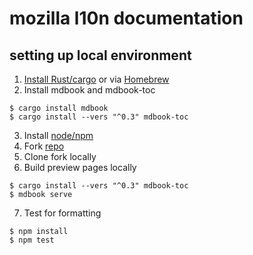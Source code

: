 # mozilla l10n documentation

## setting up local environment

1. [Install Rust/cargo](https://www.rust-lang.org/tools/install)
or via [Homebrew](https://formulae.brew.sh/formula/rust)
2. Install mdbook and mdbook-toc
```
$ cargo install mdbook
$ cargo install --vers "^0.3" mdbook-toc
```
3. Install [node/npm](https://formulae.brew.sh/formula/node)
4. Fork [repo](https://github.com/mozilla-l10n/documentation/)
5. Clone fork locally
6. Build preview pages locally
```
$ cargo install --vers "^0.3" mdbook-toc
$ mdbook serve
```
7. Test for formatting
```
$ npm install
$ npm test
```
